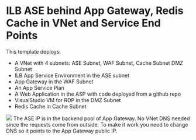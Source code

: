 # ILB ASE behind App Gateway, Redis Cache in VNet and Service End Points
This template deploys:
<ul>
<li>A VNet with 4 subnets: ASE Subnet, WAF Subnet, Cache Subnet DMZ Subnet
<li>ILB App Service Environment in the ASE subnet
<li>App Gateway in the WAF Subnet
<li>An App Service Plan
<li>A Web Application in the ASP with code deployed from a github repo
<li>VisualStudio VM for RDP in the DMZ Subnet
<li>Redis Cache in Cache Subnet
</ul>
<img src="https://storagegomez.blob.core.windows.net/public/images/securepaas.png"\>
The ASE IP is in the backend pool of App Gateway.
No VNet DNS needed since the requests come from outside.
To make it work you need to change DNS so it points to the App Gateway public IP.


